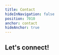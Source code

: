 ```yaml
---
title: Contact
hideInNavigation: false
position: 7010
anchor: contact
hideAnchor: true
---
```


## Let's connect!
